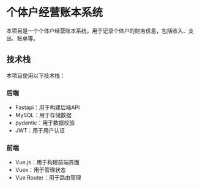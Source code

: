 # 个体户经营账本系统

本项目是一个个体户经营账本系统，用于记录个体户的财务信息，包括收入、支出、账单等。

## 技术栈

本项目使用以下技术栈：

### 后端

- Fastapi：用于构建后端API
- MySQL：用于存储数据
- pydantic：用于数据校验
- JWT：用于用户认证

### 前端

- Vue.js：用于构建前端界面
- Vuex：用于管理状态
- Vue Router：用于路由管理